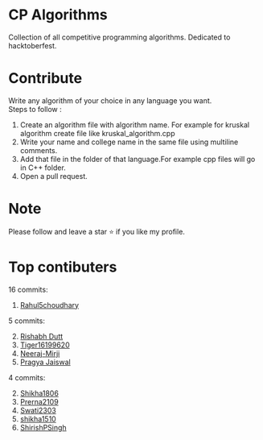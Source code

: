 # CP Algorithms
Collection of all competitive programming algorithms. Dedicated to hacktoberfest.

# Contribute

Write any algorithm of your choice in any language you want.<br>
Steps to follow :
1. Create an algorithm file with algorithm name. For example for kruskal algorithm create file like kruskal_algorithm.cpp
2. Write your name and college name in the same file using multiline comments.
3. Add that file in the folder of that language.For example cpp files will go in C++ folder.
4. Open a pull request.

# Note
Please follow and leave a star ⭐ if you like my profile.

# Top contibuters
16 commits:

1. [Rahul5choudhary](https://github.com/Rahul5choudhary) 

5 commits:

2. [Rishabh Dutt](https://github.com/rishabh3) 
2. [Tiger16199620](https://github.com/Tiger16199620) 
2. [Neeraj-Mirji](https://github.com/Neeraj-Mirji) 
3. [Pragya Jaiswal](https://github.com/pragyajaiswa05l) 

4 commits:


2. [Shikha1806](https://github.com/Shikha1806)
2. [Prerna2109](https://github.com/Prerna2109)
2. [Swati2303](https://github.com/Swati2303)
2. [shikha1510](https://github.com/shikha1510)
2. [ShirishPSingh](https://github.com/ShirishPSingh)

